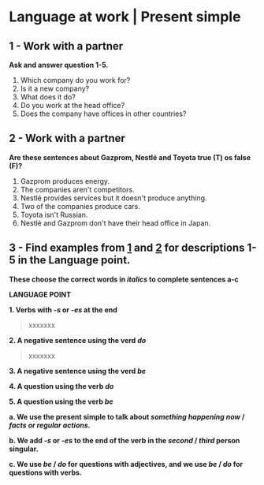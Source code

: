 # Language at work | Present simple

## 1 - Work with a partner

**Ask and answer question 1-5.**

1. Which company do you work for?
1. Is it a new company?
1. What does it do?
1. Do you work at the head office?
1. Does the company have offices in other countries?

## 2 - Work with a partner

**Are these sentences about Gazprom, Nestlé and Toyota true (T) os false (F)?**

1. Gazprom produces energy.
1. The companies aren't competitors.
1. Nestlé provides services but it doesn't produce anything.
1. Two of the companies produce cars.
1. Toyota isn't Russian.
1. Nestlé and Gazprom don't have their head office in Japan.

## 3 - Find examples from [1](#1---work-with-a-partner) and [2](#2---work-with-a-partner) for descriptions 1-5 in the Language point.

**These choose the correct words in *italics* to complete sentences a-c**

**LANGUAGE POINT**

**1. Verbs with *-s* or *-es* at the end**
> xxxxxxx

**2. A negative sentence using the verd *do***
> xxxxxxx

**3. A negative sentence using the verd *be***

**4. A question using the verb *do***

**5. A question using the verb *be***

**a. We use the present simple to talk about *something happening now* / *facts or regular actions*.**

**b. We add *-s* or *-es* to the end of the verb in the *second* / *third* person singular.**

**c. We use *be* / *do* for questions with adjectives, and we use *be* / *do* for questions with verbs.**